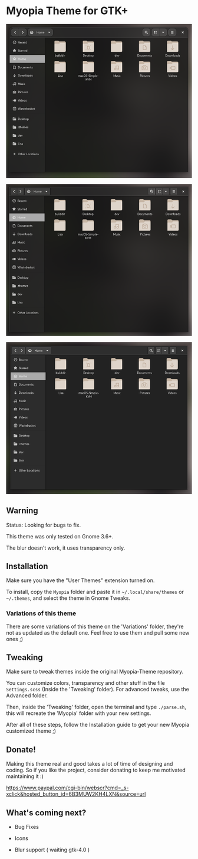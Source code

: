 # Myopia Theme for GTK+

![](.screenshots/00.png)

![](.screenshots/01.png)

![](.screenshots/02.png)

## Warning

Status: Looking for bugs to fix.

This theme was only tested on Gnome 3.6+.

The blur doesn't work, it uses transparency only.

## Installation

Make sure you have the "User Themes" extension turned on.

To install, copy the `Myopia` folder and paste it in `~/.local/share/themes` or `~/.themes`, and select the theme in Gnome Tweaks.

### Variations of this theme

There are some variations of this theme on the 'Variations' folder, they're not as updated as the default one. Feel free to use them and pull some new ones ;)

## Tweaking

Make sure to tweak themes inside the original Myopia-Theme repository.

You can customize colors, transparency and other stuff in the file `Settings.scss` (Inside the 'Tweaking' folder). For advanced tweaks, use the Advanced folder.

Then, inside the 'Tweaking' folder, open the terminal and type `./parse.sh`, this will recreate the 'Myopia' folder with your new settings.

After all of these steps, follow the Installation guide to get your new Myopia customized theme ;)

## Donate!

Making this theme real and good takes a lot of time of designing and coding. So if you like the project, consider donating to keep me motivated maintaining it :)

https://www.paypal.com/cgi-bin/webscr?cmd=_s-xclick&hosted_button_id=6B3MUW2KH4LXN&source=url

## What's coming next?

- Bug Fixes

- Icons

- Blur support ( waiting gtk-4.0 )
